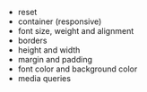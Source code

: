 - reset
- container (responsive)
- font size, weight and alignment
- borders
- height and width
- margin and padding
- font color and background color
- media queries